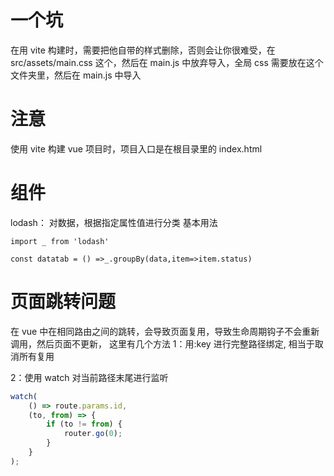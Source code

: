 # 一个坑

在用 vite 构建时，需要把他自带的样式删除，否则会让你很难受，在 src/assets/main.css 这个，然后在 main.js 中放弃导入，全局 css 需要放在这个文件夹里，然后在 main.js 中导入

# 注意

使用 vite 构建 vue 项目时，项目入口是在根目录里的 index.html

# 组件

lodash：
对数据，根据指定属性值进行分类
基本用法

```
import _ from 'lodash'

const datatab = () =>_.groupBy(data,item=>item.status)
```

# 页面跳转问题

在 vue 中在相同路由之间的跳转，会导致页面复用，导致生命周期钩子不会重新调用，然后页面不更新，
这里有几个方法
1：用:key 进行完整路径绑定, 相当于取消所有复用
<router-view :key="$route.fullPath" />

2：使用 watch 对当前路径末尾进行监听

```js
watch(
	() => route.params.id,
	(to, from) => {
		if (to != from) {
			router.go(0);
		}
	}
);
```
